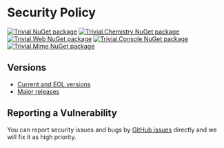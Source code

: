 # Security Policy

[![Trivial NuGet package](https://img.shields.io/nuget/v/Trivial.svg?label=Trivial)](https://www.nuget.org/packages/Trivial)
[![Trivial.Chemistry NuGet package](https://img.shields.io/nuget/v/Trivial.Chemistry.svg?label=Trivial.Chemistry)](https://www.nuget.org/packages/Trivial.Chemistry)
[![Trivial.Web NuGet package](https://img.shields.io/nuget/v/Trivial.Web.svg?label=Trivial.Web)](https://www.nuget.org/packages/Trivial.Web)
[![Trivial.Console NuGet package](https://img.shields.io/nuget/v/Trivial.Console.svg?label=Trivial.Console)](https://www.nuget.org/packages/Trivial.Console)
[![Trivial.Mime NuGet package](https://img.shields.io/nuget/v/Trivial.Mime.svg?label=Trivial.Mime)](https://www.nuget.org/packages/Trivial.Mime)

## Versions

- [Current and EOL versions](https://github.com/nuscien/trivial/wiki/versions)
- [Major releases](https://github.com/nuscien/trivial/releases)

## Reporting a Vulnerability

You can report security issues and bugs by [GitHub issues](https://github.com/nuscien/trivial/issues) directly and we will fix it as high priority.

